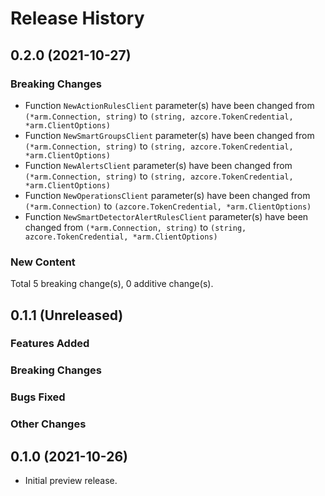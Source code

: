 # Release History

## 0.2.0 (2021-10-27)
### Breaking Changes

- Function `NewActionRulesClient` parameter(s) have been changed from `(*arm.Connection, string)` to `(string, azcore.TokenCredential, *arm.ClientOptions)`
- Function `NewSmartGroupsClient` parameter(s) have been changed from `(*arm.Connection, string)` to `(string, azcore.TokenCredential, *arm.ClientOptions)`
- Function `NewAlertsClient` parameter(s) have been changed from `(*arm.Connection, string)` to `(string, azcore.TokenCredential, *arm.ClientOptions)`
- Function `NewOperationsClient` parameter(s) have been changed from `(*arm.Connection)` to `(azcore.TokenCredential, *arm.ClientOptions)`
- Function `NewSmartDetectorAlertRulesClient` parameter(s) have been changed from `(*arm.Connection, string)` to `(string, azcore.TokenCredential, *arm.ClientOptions)`

### New Content


Total 5 breaking change(s), 0 additive change(s).


## 0.1.1 (Unreleased)

### Features Added

### Breaking Changes

### Bugs Fixed

### Other Changes

## 0.1.0 (2021-10-26)

- Initial preview release.
